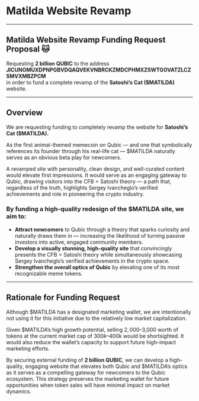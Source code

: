 # Matilda Website Revamp

---

##  Matilda Website Revamp Funding Request Proposal 🐱

Requesting **2 billion QUBIC** to the address  
**JICUNOMUXDPNPGBVDQAQVEKVNBRCKZMDCPHMXZSWTGOVATZLCZSMVXMBZPCM**  
in order to fund a complete revamp of the **Satoshi’s Cat ($MATILDA)** website.

---

## Overview

We are requesting funding to completely revamp the website for **Satoshi’s Cat ($MATILDA).**

As the first animal-themed memecoin on Qubic — and one that symbolically references its founder through his real-life cat — $MATILDA naturally serves as an obvious beta play for newcomers.

A revamped site with personality, clean design, and well-curated content would elevate first impressions. It would serve as an engaging gateway to Qubic, drawing visitors into the CFB = Satoshi theory — a path that, regardless of the truth, highlights Sergey Ivancheglo’s verified achievements and role in pioneering the crypto industry.

### By funding a high-quality redesign of the $MATILDA site, we aim to:

- **Attract newcomers** to Qubic through a theory that sparks curiosity and naturally draws them in — increasing the likelihood of turning passive investors into active, engaged community members.  
- **Develop a visually stunning, high-quality site** that convincingly presents the CFB = Satoshi theory while simultaneously showcasing Sergey Ivancheglo’s verified achievements in the crypto space.  
- **Strengthen the overall optics of Qubic** by elevating one of its most recognizable meme tokens.

---

## Rationale for Funding Request

Although $MATILDA has a designated marketing wallet, we are intentionally not using it for this initiative due to the relatively low market capitalization.

Given $MATILDA’s high growth potential, selling $2,000–$3,000 worth of tokens at the current market cap of $300k–$400k would be shortsighted. It would also reduce the wallet’s capacity to support future high-impact marketing efforts.

By securing external funding of **2 billion QUBIC**, we can develop a high-quality, engaging website that elevates both Qubic and $MATILDA’s optics as it serves as a compelling gateway for newcomers to the Qubic ecosystem. This strategy preserves the marketing wallet for future opportunities when token sales will have minimal impact on market dynamics.
